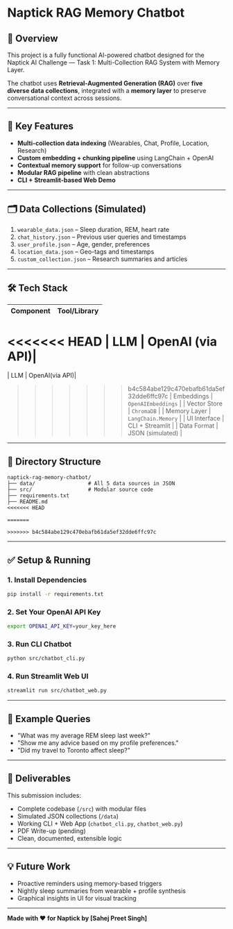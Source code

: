 # Naptick RAG Memory Chatbot

## 🚀 Overview

This project is a fully functional AI-powered chatbot designed for the Naptick AI Challenge — Task 1: Multi-Collection RAG System with Memory Layer.

The chatbot uses **Retrieval-Augmented Generation (RAG)** over **five diverse data collections**, integrated with a **memory layer** to preserve conversational context across sessions.

---


## 🧠 Key Features

- **Multi-collection data indexing** (Wearables, Chat, Profile, Location, Research)
- **Custom embedding + chunking pipeline** using LangChain + OpenAI
- **Contextual memory support** for follow-up conversations
- **Modular RAG pipeline** with clean abstractions
- **CLI + Streamlit-based Web Demo**

---

## 🗂️ Data Collections (Simulated)

1. `wearable_data.json` – Sleep duration, REM, heart rate
2. `chat_history.json` – Previous user queries and timestamps
3. `user_profile.json` – Age, gender, preferences
4. `location_data.json` – Geo-tags and timestamps
5. `custom_collection.json` – Research summaries and articles

---

## 🛠️ Tech Stack

| Component     | Tool/Library            |
|---------------|-------------------------|
<<<<<<< HEAD
| LLM           | OpenAI (via API)|
=======
| LLM           |  OpenAI(via API)|
>>>>>>> b4c584abe129c470ebafb61da5ef32dde6ffc97c
| Embeddings    | `OpenAIEmbeddings`      |
| Vector Store  | `ChromaDB`              |
| Memory Layer  | `LangChain.Memory`      |
| UI Interface  | CLI + Streamlit         |
| Data Format   | JSON (simulated)        |

---

## 🧩 Directory Structure

```
naptick-rag-memory-chatbot/
├── data/                 # All 5 data sources in JSON
├── src/                  # Modular source code
├── requirements.txt
├── README.md
<<<<<<< HEAD

=======
         
>>>>>>> b4c584abe129c470ebafb61da5ef32dde6ffc97c
```

---

## ✅ Setup & Running

### 1. Install Dependencies

```bash
pip install -r requirements.txt
```

### 2. Set Your OpenAI API Key

```bash
export OPENAI_API_KEY=your_key_here
```

### 3. Run CLI Chatbot

```bash
python src/chatbot_cli.py
```

### 4. Run Streamlit Web UI

```bash
streamlit run src/chatbot_web.py
```

---

## 🧠 Example Queries

- "What was my average REM sleep last week?"
- "Show me any advice based on my profile preferences."
- "Did my travel to Toronto affect sleep?"

---

## 📄 Deliverables

This submission includes:

- Complete codebase (`/src`) with modular files
- Simulated JSON collections (`/data`)
- Working CLI + Web App (`chatbot_cli.py`, `chatbot_web.py`)
- PDF Write-up (pending)
- Clean, documented, extensible logic

---

## 💡 Future Work

- Proactive reminders using memory-based triggers
- Nightly sleep summaries from wearable + profile synthesis
- Graphical insights in UI for visual tracking


---

**Made with ❤️ for Naptick by [Sahej Preet Singh]**
